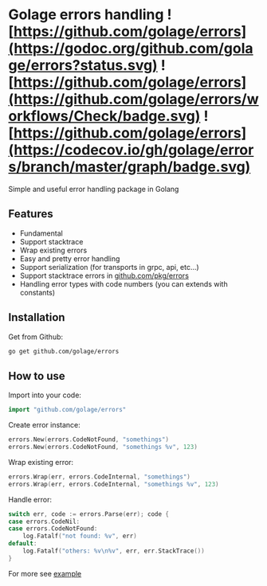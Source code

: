 # Golage errors handling ![https://github.com/golage/errors](https://godoc.org/github.com/golage/errors?status.svg) ![https://github.com/golage/errors](https://github.com/golage/errors/workflows/Check/badge.svg) ![https://github.com/golage/errors](https://codecov.io/gh/golage/errors/branch/master/graph/badge.svg)
Simple and useful error handling package in Golang

## Features
- Fundamental
- Support stacktrace
- Wrap existing errors
- Easy and pretty error handling 
- Support serialization (for transports in grpc, api, etc...)
- Support stacktrace errors in [github.com/pkg/errors](github.com/pkg/errors)
- Handling error types with code numbers (you can extends with constants)

## Installation
Get from Github:
```bash
go get github.com/golage/errors
```

## How to use
Import into your code:
```go
import "github.com/golage/errors"
```
Create error instance:
```go
errors.New(errors.CodeNotFound, "somethings")
errors.New(errors.CodeNotFound, "somethings %v", 123)
```
Wrap existing error:
```go
errors.Wrap(err, errors.CodeInternal, "somethings")
errors.Wrap(err, errors.CodeInternal, "somethings %v", 123)
```
Handle error:
```go
switch err, code := errors.Parse(err); code {
case errors.CodeNil:
case errors.CodeNotFound:
    log.Fatalf("not found: %v", err)
default:
    log.Fatalf("others: %v\n%v", err, err.StackTrace())
}
```
For more see [example](examples/main.go)
